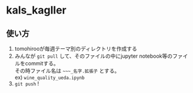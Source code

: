 # kals_kagller  

## 使い方
1. tomohirooが毎週テーマ別のディレクトリを作成する
2. みんなが `git pull` して、そのファイルの中にjupyter notebook等のファイルをcommitする。  
その時ファイル名は `~~~_名字.拡張子` とする。  
ex) `wine_quality_ueda.ipynb`
3. `git push` !
